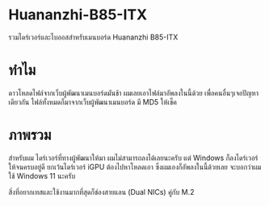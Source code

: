 # Huananzhi-B85-ITX
รวมไดร์เวอร์และไบออสสำหรับเมนบอร์ด Huananzhi B85-ITX

# ทำไม
ดาวโหลดไฟล์จากเว็บผู้พัฒนาเมนบอร์ดมันช้า ผมเลยเอาไฟล์มาอัพลงในนี้ด้วย เพื่อคนอื่นๆเจอปัญหาเดียวกัน ไฟล์ทั้งหมดก็มาจากเว็บผู้พัฒนาเมนบอร์ด มี MD5 ให้เช็ค

# ภาพรวม
สำหรับผม ไดร์เวอร์ที่ทางผู้พัฒนาให้มา ผมไม่สามารถลงได้เลยนะครับ แต่ Windows ก็ลงไดร์เวอร์ให้จนครบอยู่ดี ยกเว้นไดร์เวอร์ iGPU ต้องไปหาโหลดเอา ซึ่งผมเองก็อัพลงในนี้ด้วยเลย จะบอกว่าผมใช้ Windows 11 นะครับ

สิ่งที่อยากเทสและใช้งานมากที่สุดก็ช่องสายแลน (Dual NICs) คู่กับ M.2
